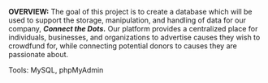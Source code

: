 **OVERVIEW:** The goal of this project is to create a database which will be used to support the storage,
manipulation, and handling of data for our company, ***Connect the Dots.*** Our platform
provides a centralized place for individuals, businesses, and organizations to advertise
causes they wish to crowdfund for, while connecting potential donors to causes they are
passionate about.

Tools: MySQL, phpMyAdmin
